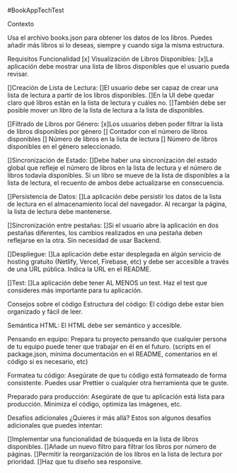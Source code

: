 #BookAppTechTest

Contexto

Usa el archivo books.json para obtener los datos de los libros. Puedes añadir más libros si lo deseas, siempre y cuando siga la misma estructura.

Requisitos
Funcionalidad
[x] Visualización de Libros Disponibles:
[x]La aplicación debe mostrar una lista de libros disponibles que el usuario pueda revisar.

[]Creación de Lista de Lectura:
[]El usuario debe ser capaz de crear una lista de lectura a partir de los libros disponibles.
[]En la UI debe quedar claro qué libros están en la lista de lectura y cuáles no.
[]También debe ser posible mover un libro de la lista de lectura a la lista de disponibles.

[]Filtrado de Libros por Género:
[x]Los usuarios deben poder filtrar la lista de libros disponibles por género
[] Contador con el número de libros disponibles
[] Número de libros en la lista de lectura
[] Número de libros disponibles en el género seleccionado.

[]Sincronización de Estado:
[]Debe haber una sincronización del estado global que refleje el número de libros en la lista de lectura y el número de libros todavía disponibles. Si un libro se mueve de la lista de disponibles a la lista de lectura, el recuento de ambos debe actualizarse en consecuencia.

[]Persistencia de Datos:
[]La aplicación debe persistir los datos de la lista de lectura en el almacenamiento local del navegador. Al recargar la página, la lista de lectura debe mantenerse.

[]Sincronización entre pestañas:
[]Si el usuario abre la aplicación en dos pestañas diferentes, los cambios realizados en una pestaña deben reflejarse en la otra. Sin necesidad de usar Backend.

[]Despliegue:
[]La aplicación debe estar desplegada en algún servicio de hosting gratuito (Netlify, Vercel, Firebase, etc) y debe ser accesible a través de una URL pública. Indica la URL en el README.

[]Test:
[]La aplicación debe tener AL MENOS un test. Haz el test que consideres más importante para tu aplicación.

Consejos sobre el código
Estructura del código: El código debe estar bien organizado y fácil de leer.

Semántica HTML: El HTML debe ser semántico y accesible.

Pensando en equipo: Prepara tu proyecto pensando que cualquier persona de tu equipo puede tener que trabajar en él en el futuro. (scripts en el package.json, mínima documentación en el README, comentarios en el código si es necesario, etc)

Formatea tu código: Asegúrate de que tu código está formateado de forma consistente. Puedes usar Prettier o cualquier otra herramienta que te guste.

Preparado para producción: Asegúrate de que tu aplicación está lista para producción. Minimiza el código, optimiza las imágenes, etc.

Desafíos adicionales
¿Quieres ir más allá? Estos son algunos desafíos adicionales que puedes intentar:

[]Implementar una funcionalidad de búsqueda en la lista de libros disponibles.
[]Añade un nuevo filtro para filtrar los libros por número de páginas.
[]Permitir la reorganización de los libros en la lista de lectura por prioridad.
[]Haz que tu diseño sea responsive.
